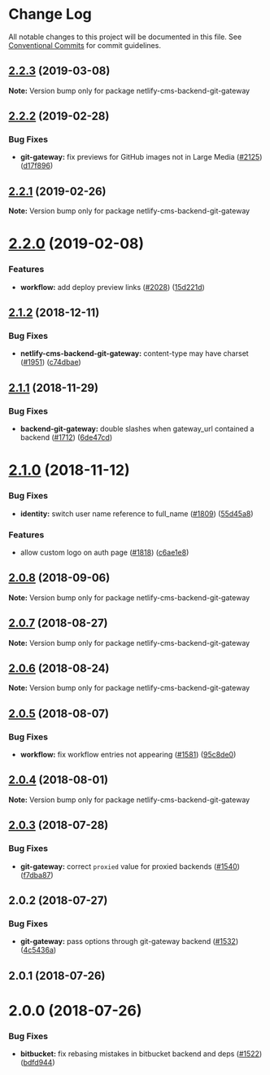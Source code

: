 # Change Log

All notable changes to this project will be documented in this file.
See [Conventional Commits](https://conventionalcommits.org) for commit guidelines.

## [2.2.3](https://github.com/netlify/netlify-cms/tree/master/packages/netlify-cms-backend-git-gateway/compare/netlify-cms-backend-git-gateway@2.2.2...netlify-cms-backend-git-gateway@2.2.3) (2019-03-08)

**Note:** Version bump only for package netlify-cms-backend-git-gateway





## [2.2.2](https://github.com/netlify/netlify-cms/tree/master/packages/netlify-cms-backend-git-gateway/compare/netlify-cms-backend-git-gateway@2.2.1...netlify-cms-backend-git-gateway@2.2.2) (2019-02-28)


### Bug Fixes

* **git-gateway:** fix previews for GitHub images not in Large Media ([#2125](https://github.com/netlify/netlify-cms/tree/master/packages/netlify-cms-backend-git-gateway/issues/2125)) ([d17f896](https://github.com/netlify/netlify-cms/tree/master/packages/netlify-cms-backend-git-gateway/commit/d17f896))





## [2.2.1](https://github.com/netlify/netlify-cms/tree/master/packages/netlify-cms-backend-git-gateway/compare/netlify-cms-backend-git-gateway@2.2.0...netlify-cms-backend-git-gateway@2.2.1) (2019-02-26)

**Note:** Version bump only for package netlify-cms-backend-git-gateway





# [2.2.0](https://github.com/netlify/netlify-cms/tree/master/packages/netlify-cms-backend-git-gateway/compare/netlify-cms-backend-git-gateway@2.1.2...netlify-cms-backend-git-gateway@2.2.0) (2019-02-08)


### Features

* **workflow:** add deploy preview links ([#2028](https://github.com/netlify/netlify-cms/tree/master/packages/netlify-cms-backend-git-gateway/issues/2028)) ([15d221d](https://github.com/netlify/netlify-cms/tree/master/packages/netlify-cms-backend-git-gateway/commit/15d221d))





## [2.1.2](https://github.com/netlify/netlify-cms/tree/master/packages/netlify-cms-backend-git-gateway/compare/netlify-cms-backend-git-gateway@2.1.1...netlify-cms-backend-git-gateway@2.1.2) (2018-12-11)


### Bug Fixes

* **netlify-cms-backend-git-gateway:** content-type may have charset ([#1951](https://github.com/netlify/netlify-cms/tree/master/packages/netlify-cms-backend-git-gateway/issues/1951)) ([c74dbae](https://github.com/netlify/netlify-cms/tree/master/packages/netlify-cms-backend-git-gateway/commit/c74dbae))





## [2.1.1](https://github.com/netlify/netlify-cms/tree/master/packages/netlify-cms-backend-git-gateway/compare/netlify-cms-backend-git-gateway@2.1.0...netlify-cms-backend-git-gateway@2.1.1) (2018-11-29)


### Bug Fixes

* **backend-git-gateway:** double slashes when gateway_url contained a backend ([#1712](https://github.com/netlify/netlify-cms/tree/master/packages/netlify-cms-backend-git-gateway/issues/1712)) ([6de47cd](https://github.com/netlify/netlify-cms/tree/master/packages/netlify-cms-backend-git-gateway/commit/6de47cd))





# [2.1.0](https://github.com/netlify/netlify-cms/tree/master/packages/netlify-cms-backend-git-gateway/compare/netlify-cms-backend-git-gateway@2.0.8...netlify-cms-backend-git-gateway@2.1.0) (2018-11-12)


### Bug Fixes

* **identity:** switch user name reference to full_name ([#1809](https://github.com/netlify/netlify-cms/tree/master/packages/netlify-cms-backend-git-gateway/issues/1809)) ([55d45a8](https://github.com/netlify/netlify-cms/tree/master/packages/netlify-cms-backend-git-gateway/commit/55d45a8))


### Features

* allow custom logo on auth page ([#1818](https://github.com/netlify/netlify-cms/tree/master/packages/netlify-cms-backend-git-gateway/issues/1818)) ([c6ae1e8](https://github.com/netlify/netlify-cms/tree/master/packages/netlify-cms-backend-git-gateway/commit/c6ae1e8))





<a name="2.0.8"></a>
## [2.0.8](https://github.com/netlify/netlify-cms/tree/master/packages/netlify-cms-backend-git-gateway/compare/netlify-cms-backend-git-gateway@2.0.7...netlify-cms-backend-git-gateway@2.0.8) (2018-09-06)




**Note:** Version bump only for package netlify-cms-backend-git-gateway

<a name="2.0.7"></a>
## [2.0.7](https://github.com/netlify/netlify-cms/tree/master/packages/netlify-cms-backend-git-gateway/compare/netlify-cms-backend-git-gateway@2.0.6...netlify-cms-backend-git-gateway@2.0.7) (2018-08-27)




**Note:** Version bump only for package netlify-cms-backend-git-gateway

<a name="2.0.6"></a>
## [2.0.6](https://github.com/netlify/netlify-cms/tree/master/packages/netlify-cms-backend-git-gateway/compare/netlify-cms-backend-git-gateway@2.0.5...netlify-cms-backend-git-gateway@2.0.6) (2018-08-24)




**Note:** Version bump only for package netlify-cms-backend-git-gateway

<a name="2.0.5"></a>
## [2.0.5](https://github.com/netlify/netlify-cms/tree/master/packages/netlify-cms-backend-git-gateway/compare/netlify-cms-backend-git-gateway@2.0.4...netlify-cms-backend-git-gateway@2.0.5) (2018-08-07)


### Bug Fixes

* **workflow:** fix workflow entries not appearing ([#1581](https://github.com/netlify/netlify-cms/tree/master/packages/netlify-cms-backend-git-gateway/issues/1581)) ([95c8de0](https://github.com/netlify/netlify-cms/tree/master/packages/netlify-cms-backend-git-gateway/commit/95c8de0))




<a name="2.0.4"></a>
## [2.0.4](https://github.com/netlify/netlify-cms/tree/master/packages/netlify-cms-backend-git-gateway/compare/netlify-cms-backend-git-gateway@2.0.3...netlify-cms-backend-git-gateway@2.0.4) (2018-08-01)




**Note:** Version bump only for package netlify-cms-backend-git-gateway

<a name="2.0.3"></a>
## [2.0.3](https://github.com/netlify/netlify-cms/tree/master/packages/netlify-cms-backend-git-gateway/compare/netlify-cms-backend-git-gateway@2.0.2...netlify-cms-backend-git-gateway@2.0.3) (2018-07-28)


### Bug Fixes

* **git-gateway:** correct `proxied` value for proxied backends ([#1540](https://github.com/netlify/netlify-cms/tree/master/packages/netlify-cms-backend-git-gateway/issues/1540)) ([f7dba87](https://github.com/netlify/netlify-cms/tree/master/packages/netlify-cms-backend-git-gateway/commit/f7dba87))




<a name="2.0.2"></a>
## 2.0.2 (2018-07-27)


### Bug Fixes

* **git-gateway:** pass options through git-gateway backend ([#1532](https://github.com/netlify/netlify-cms/issues/1532)) ([4c5436a](https://github.com/netlify/netlify-cms/commit/4c5436a))



<a name="2.0.1"></a>
## 2.0.1 (2018-07-26)



<a name="2.0.0"></a>
# 2.0.0 (2018-07-26)


### Bug Fixes

* **bitbucket:** fix rebasing mistakes in bitbucket backend and deps ([#1522](https://github.com/netlify/netlify-cms/issues/1522)) ([bdfd944](https://github.com/netlify/netlify-cms/commit/bdfd944))

